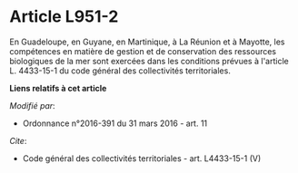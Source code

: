 # Article L951-2

En Guadeloupe, en Guyane, en Martinique, à La Réunion et à Mayotte, les compétences en matière de gestion et de conservation
des ressources biologiques de la mer sont exercées dans les conditions prévues à l'article L. 4433-15-1 du code général des
collectivités territoriales.

**Liens relatifs à cet article**

_Modifié par_:

  - Ordonnance n°2016-391 du 31 mars 2016 - art. 11

_Cite_:

  - Code général des collectivités territoriales - art. L4433-15-1 (V)
